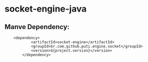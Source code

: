 # socket-engine-java

## Manve Dependency:
```maven
    <dependency>
			<artifactId>socket-engine</artifactId>
			<groupId>br.com.github.puti.engine.socket</groupId>
			<version>${project.version}</version>
		</dependency>
```
